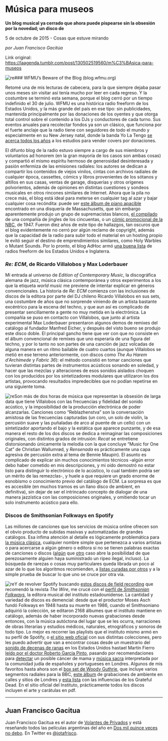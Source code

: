 # Música para museos

**Un blog musical ya cerrado que ahora puede pispearse sin la obsesión por la novedad; un disco de**

5 de octubre de 2015 - Cosas que estuve mirando

_por Juan Francisco Gacitúa_

Link original: https://laagenda.tumblr.com/post/130502519560/m%C3%BAsica-para-museos

![re](https://64.media.tumblr.com/f7303fd41184494db014dfd5dd7c27b2/tumblr_inline_pjzrrypww91t6q87u_500.jpg)### WFMU’s Beware of the Blog (blog.wfmu.org)

Retomé una de mis lecturas de cabecera, para la que siempre dejaba pasar unos meses sin visitar así tenía mucho por leer en cada regreso. Y la costumbre se terminó esta semana, porque el blog cerró por un tiempo indefinido el 30 de julio. WFMU es una histórica radio freeform de los Estados Unidos, y la más grande del país en ese tipo: sin publicidades, mantenida principalmente por las donaciones de los oyentes y que otorga total control sobre el contenido a los DJs y conductores de cada turno. Sus eventos anuales para recolectar fondos ya son un clásico, que funciona por el fuerte anclaje que la radio tiene con seguidores de todo el mundo y especialmente en su New Jersey natal, donde la banda Yo La Tengo  [se acerca todos los años](https://en.wikipedia.org/wiki/Yo_La_Tengo_Is_Murdering_the_Classics) a los estudios para vender covers por donaciones.

El difunto blog de la radio estuvo siempre a cargo de sus miembros y voluntarios ad honorem (en la gran mayoría de los casos son ambas cosas) y compartió el mismo espíritu hermoso de generosidad desinteresada y pasión enfermiza de las emisiones radiales: los autores se dedican a compartir los contenidos de viejos vinilos, cintas con archivos radiales de cualquier época, cassettes, cómics y libros provenientes de los sótanos y altillos en sus casas, ventas de garage, disquerías y otros orígenes polvorientos, además de opiniones en distintas cuestiones y sondeos musicales en otros rincones similares de Internet. Ahora que la pila no crece más, el blog está ideal para meterse en cualquier tag al azar y bajar cualquier cosa recóndita: puede ser  [este álbum de piano apacible](http://blog.wfmu.org/freeform/2015/01/the-songs-of-christian-america-clifton-webb-at-the-piano-mp3s.html) encontrado en una disquería de Massachusetts, que sin embargo aparentemente produjo un grupo de supremacistas blancos,  [el compilado](http://blog.wfmu.org/freeform/2013/06/a-1950s-radio-station-and-advertising-jingles-audition-tape-.html) de una compañía de jingles de los cincuentas, o un  [cómic promocional de la NBC](http://blog.wfmu.org/freeform/2013/06/on-the-air-nbc-radio-promo-comic-from-1947.html), de 1947. Fueron diez años de este tipo de hallazgos, tan oscuros que el blog evidentemente no cerró por algún reclamo de copyright, además que la capacidad de la radio para subir todo el material en un hosting propio le evitó seguir el destino de emprendimientos similares, como Holy Warbles o Mutant Sounds. Por lo pronto, el blog AdHoc armó [una buena lista](http://adhoc.fm/post/best-freeform-radio/) de radios freeform de los Estados Unidos e Inglaterra.

### *Re: ECM*, de Ricardo Villalobos y Max Loderbauer

Mi entrada al universo de *Edition of Contemporary Music*, la discográfica alemana de jazz, música clásica contemporánea y otros experimentos a los que la etiqueta *world music* me previene de intentar explicar en géneros convencionales. La historia de *Re: ECM* comienza con las inclusiones de discos de la editora por parte del DJ chileno Ricardo Villalobos en sus sets, una costumbre de años que no sorprende viniendo de un artista bastante excéntrico para la escena del techno, y que aun así es complicado de presentar sencillamente a gente no muy metida en la electrónica. La compañía se puso en contacto con Villalobos, que junto al artista experimental Max Loderbauer presentaron algunos demos de remixes del catálogo al fundador Manfred Eicher, y después del visto bueno se produjo este disco doble. El principal gancho tiene que ver con que no consiste en el álbum convencional de remixes que uno esperaría de una figura del techno, y por lo tanto no son partes de una canción de jazz volcadas de alguna manera en un ritmo bailable de cuatro cuartos (aunque Villalobos se metió en ese terreno anteriormente, con discos como *The Au Harem d'Archimede* y *Fabric 36*): el método consistió en tomar canciones que tuvieran distintas partes de instrumentos acústicos sonando en soledad, y hacer que las mezclas y alteraciones de esos sonidos aislados choquen con los producidos por los sintetizadores modulares que utilizaron los dos artistas, provocando resultados impredecibles que no podían repetirse en una siguiente toma.


![re](https://64.media.tumblr.com/f7303fd41184494db014dfd5dd7c27b2/tumblr_inline_pjzrrypww91t6q87u_500.jpg)Son más de dos horas de música que representan la obsesión de larga data que tiene Villalobos con las frecuencias y fidelidad del sonido acústico, y la imposibilidad de la producción electrónica de poder alcanzarlas. Canciones como “Reblazhenstva” son la conversación amistosa de las frecuencias capturadas (un coro, un solo de violín, la percusión suave y las puñaladas de arco al puente de un cello) con un sintetizador aportando el bajo y la estática que aparece punzante, y de esa manera el resto de los dos discos se dedica a reimaginar las composiciones originales, con distintos grados de intrusión: *Recat* se entretiene distorsionando únicamente la melodía con la que concluye “Music for One Cat” de Christian Wallumrød, y *Rensenada* es prácticamente una capa agresiva de percusión extra al tema de Bennie Maupin). El asunto es complicado de explicar sin muchos conocimientos técnicos –algún error debo haber cometido en mis descripciones, y mi oído demostró no estar listo para distinguir lo electrónico de lo acústico, lo cual también podría ser un mérito de las remezclas-, y huele a que requiere un grado enorme de esnobismo o conocimiento previo del catálogo de ECM. La sorpresa es que es accesible (en muchos tramos es un llano disco de ambient, en definitiva), sin dejar de ser el intrincado concepto de dialogar de una manera jazzística con las composiciones originales, y omitiendo tocar un solo instrumento acústico para ello.


### Discos de Smithsonian Folkways en Spotify

Las millones de canciones que los servicios de música online ofrecen son el obvio producto de subidas masivas y automatizadas de grandes catálogos. Esa ínfima atención al detalle es lógicamente problemática para  [la música clásica](http://www.npr.org/sections/therecord/2015/06/04/411963624/why-cant-streaming-services-get-classical-music-right), cualquier nombre simple que pertenezca a varios artistas o para acercarse a algún género o editora si no se tienen palabras exactas de canciones o discos ([algún](https://t.umblr.com/redirect?z=http%3A%2F%2Fopen.spotify.com%2Falbum%2F4AMgSDaOROvCGSNSz3rfYw&t=NmIxYThiY2I5ZDNiN2RjNGU5MTViNWMxMmY0MzYyNjFhN2MzNzg3MSxYbWFtZmFlVQ%3D%3D&b=t%3AXDz46txpppLgDp7rJlWQpw&p=https%3A%2F%2Flaagenda.tumblr.com%2Fpost%2F130502519560%2Fm%25C3%25BAsica-para-museos&m=1&ts=1705438916) que  [otro](https://t.umblr.com/redirect?z=http%3A%2F%2Fopen.spotify.com%2Falbum%2F2adBOduAzCRlSEFsFxTH2W&t=ZWVlNDI3ODU4YzFiN2Q4YTk4ZDA2NTdkMzUwZjAwZGVkYmViZDdlOSxYbWFtZmFlVQ%3D%3D&b=t%3AXDz46txpppLgDp7rJlWQpw&p=https%3A%2F%2Flaagenda.tumblr.com%2Fpost%2F130502519560%2Fm%25C3%25BAsica-para-museos&m=1&ts=1705438916) caso abre la posibilidad de que perezosamente alguien haya suministrado un ripeo ilegal, incluso). La búsqueda de rarezas o cosas muy particulares queda librada un poco al azar de lo que los algoritmos recomienden, a  [listas curadas por otros](http://www.theguardian.com/music/series/101-weirdest-records-on-spotify) y a la simple prueba de buscar lo que uno se cruce por otra vía.

![re](https://64.media.tumblr.com/e5fe12029e836782e852c3cd7491c658/tumblr_inline_pjzrrzTQGR1t6q87u_250.jpg)Y de revolver Spotify buscando  [estos discos de field recording](http://www.thewire.co.uk/in-writing/essays/the-primer_field-recordings) que recomendó la revista *The Wire*, me crucé con el  [perfil de *Smithsonian Folkways*](https://t.umblr.com/redirect?z=http%3A%2F%2Fopen.spotify.com%2Fuser%2F123225909&t=MzY0OTY2OTg3OTlhNTU3MmJjNGY5YmM1NDI5MTE3NWExZDVlYzZjZixYbWFtZmFlVQ%3D%3D&b=t%3AXDz46txpppLgDp7rJlWQpw&p=https%3A%2F%2Flaagenda.tumblr.com%2Fpost%2F130502519560%2Fm%25C3%25BAsica-para-museos&m=1&ts=1705438916), la editora musical del instituto estadounidense. La cantidad y variedad de discos es demencial: desde que el productor Moses Asch fundó Folkways en 1948 hasta su muerte en 1986, cuando el Smithsoniano adquirió la colección, se editaron 2168 álbumes que el instituto mantiene en catálogo, además de haber incorporado nuevas grabaciones desde entonces, con la música autóctona del lugar que se les ocurra, narraciones de obras literarias y estudios médicos, naturales, etnográficos y sonoros de todo tipo. Lo mejor es recorrer las playlists que el instituto mismo armó en su perfil de Spotify, o  [el sitio web oficial](http://www.folkways.si.edu/) con sus distintas colecciones, pero les puedo advertir que van a encontrar cosas desde un muestrario del  [sonido de decenas de ranas](http://www.folkways.si.edu/sounds-of-north-american-frogs/science-nature/album/smithsonian) en los Estados Unidos hastael Martín Fierro  [leído por el doctor Roberto García Pinto](http://www.folkways.si.edu/el-gaucho-martin-fierro-selected-readings-by-dr-roberto-garcia-pinto-assisted-by-mario-t-soriam/prose/album/smithsonian), pasando por recomendaciones para  [detectar](http://www.folkways.si.edu/george-e-caraker/understanding-and-self-examination-of-breast-cancer/psychology-health/album/smithsonian) un posible cáncer de mama y  [música sacra](http://www.folkways.si.edu/music-of-the-spanish-and-portuguese-synagogue/judaica-sacred-world/music/album/smithsonian) interpretada por la comunidad judía de españoles y portugueses en Londres. Algunos de mis favoritos hasta ahora son el  [box set de Woody Guthrie](https://t.umblr.com/redirect?z=http%3A%2F%2Fopen.spotify.com%2Falbum%2F0HLyBbcohIOD6hkz5EigTo&t=YWU0NGNlMmNhZWNkNjNlNGVjYzc5MzNiZDU0ZDViMWM2ZjZhN2M4ZSxYbWFtZmFlVQ%3D%3D&b=t%3AXDz46txpppLgDp7rJlWQpw&p=https%3A%2F%2Flaagenda.tumblr.com%2Fpost%2F130502519560%2Fm%25C3%25BAsica-para-museos&m=1&ts=1705438916), que incluye varios segmentos radiales para la BBC,  [este álbum](https://t.umblr.com/redirect?z=http%3A%2F%2Fopen.spotify.com%2Falbum%2F25eNR771aBqKWdElH3LjtM&t=MzgyOGJlOWZhMjY3ZDQyZTlhMjFlNTg5Y2Q3OGQzMWEzNTMxMGM2NyxYbWFtZmFlVQ%3D%3D&b=t%3AXDz46txpppLgDp7rJlWQpw&p=https%3A%2F%2Flaagenda.tumblr.com%2Fpost%2F130502519560%2Fm%25C3%25BAsica-para-museos&m=1&ts=1705438916) de grabaciones de ambiente en calles y sitios de Londres y  [esta lista](https://t.umblr.com/redirect?z=http%3A%2F%2Fopen.spotify.com%2Fuser%2F123225909%2Fplaylist%2F5631kgreshkgIwcuI87zAC&t=NzU5YzE2NWM3YmE5NzNmZDhiZDhiNGU0MjhlYmM4MTViOWMzYmY4YixYbWFtZmFlVQ%3D%3D&b=t%3AXDz46txpppLgDp7rJlWQpw&p=https%3A%2F%2Flaagenda.tumblr.com%2Fpost%2F130502519560%2Fm%25C3%25BAsica-para-museos&m=1&ts=1705438916) con las influencias de los Grateful Dead. En el sitio oficial del Instituto, prácticamente todos los discos incluyen el arte y carátulas en pdf.

  




---

 Juan Francisco Gacitua
-----------------------

Juan Francisco Gacitua es el autor de [Volantes de Privados](http://volantesdeprivados.blogspot.com.ar/) y está reseñando todos las películas argentinas del año en [Dos mil quince veces no debo](http://2015vecesnodebo.tumblr.com/). En Twitter es [@jotafrisco](http://www.twitter.com/jotafrisco).  


